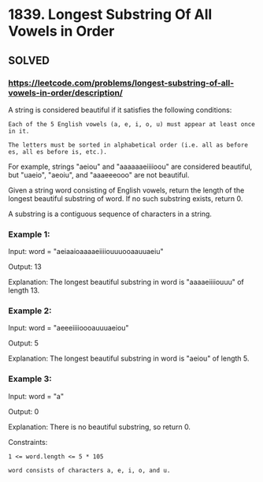 # 1839. Longest Substring Of All Vowels in Order

## SOLVED
### https://leetcode.com/problems/longest-substring-of-all-vowels-in-order/description/
A string is considered beautiful if it satisfies the following conditions:





	Each of the 5 English vowels (a, e, i, o, u) must appear at least once in it.

	The letters must be sorted in alphabetical order (i.e. all as before es, all es before is, etc.).





For example, strings &quot;aeiou&quot; and &quot;aaaaaaeiiiioou&quot; are considered beautiful, but &quot;uaeio&quot;, &quot;aeoiu&quot;, and &quot;aaaeeeooo&quot; are not beautiful.



Given a string word consisting of English vowels, return the length of the longest beautiful substring of word. If no such substring exists, return 0.



A substring is a contiguous sequence of characters in a string.





### Example 1:





Input: word = &quot;aeiaaioaaaaeiiiiouuuooaauuaeiu&quot;


Output: 13



Explanation: The longest beautiful substring in word is &quot;aaaaeiiiiouuu&quot; of length 13.



### Example 2:





Input: word = &quot;aeeeiiiioooauuuaeiou&quot;


Output: 5



Explanation: The longest beautiful substring in word is &quot;aeiou&quot; of length 5.





### Example 3:





Input: word = &quot;a&quot;


Output: 0



Explanation: There is no beautiful substring, so return 0.







Constraints:





	1 <= word.length <= 5 * 105

	word consists of characters a, e, i, o, and u.



